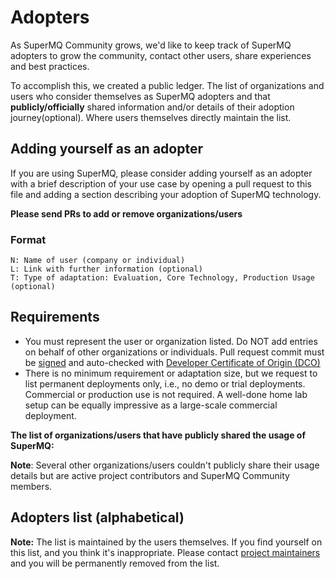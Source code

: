 # Adopters

As SuperMQ Community grows, we'd like to keep track of SuperMQ adopters to grow the community, contact other users, share experiences and best practices.

To accomplish this, we created a public ledger. The list of organizations and users who consider themselves as SuperMQ adopters and that **publicly/officially** shared information and/or details of their adoption journey(optional).
Where users themselves directly maintain the list.

## Adding yourself as an adopter
If you are using SuperMQ, please consider adding yourself as an adopter with a brief description of your use case by opening a pull request to this file and adding a section describing your adoption of SuperMQ technology.

**Please send PRs to add or remove organizations/users**

### Format

```
N: Name of user (company or individual)
L: Link with further information (optional)
T: Type of adaptation: Evaluation, Core Technology, Production Usage (optional)
```

## Requirements
* You must represent the user or organization listed. Do NOT add entries on behalf of other organizations or individuals.
Pull request commit must be [signed](https://docs.github.com/en/github/authenticating-to-github/signing-commits) and auto-checked with [ Developer Certificate of Origin (DCO)](https://probot.github.io/apps/dco/)
* There is no minimum requirement or adaptation size, but we request to list permanent deployments only, i.e., no demo or trial deployments. Commercial or production use is not required. A well-done home lab setup can be equally impressive as a large-scale commercial deployment.


**The list of organizations/users that have publicly shared the usage of SuperMQ:**

**Note**: Several other organizations/users couldn't publicly share their usage details but are active project contributors and SuperMQ Community members.


## Adopters list (alphabetical)


**Note:** The list is maintained by the users themselves. If you find yourself on this list, and you think it's inappropriate. Please contact [project maintainers](https://github.com/absmach/supermq/blob/main/MAINTAINERS) and you will be permanently removed from the list.
